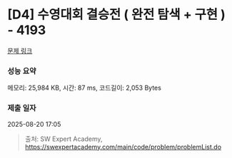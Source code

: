 # [D4] 수영대회 결승전 ( 완전 탐색 + 구현 ) - 4193 

[문제 링크](https://swexpertacademy.com/main/code/problem/problemDetail.do?contestProbId=AWKaG6_6AGQDFARV) 

### 성능 요약

메모리: 25,984 KB, 시간: 87 ms, 코드길이: 2,053 Bytes

### 제출 일자

2025-08-20 17:05



> 출처: SW Expert Academy, https://swexpertacademy.com/main/code/problem/problemList.do